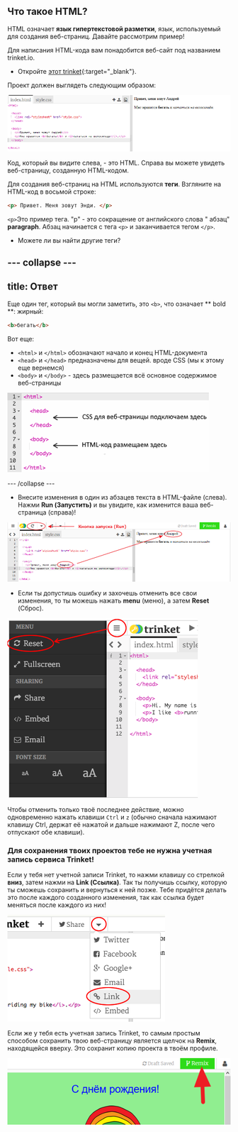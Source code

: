 ## Что такое HTML?

HTML означает **язык гипертекстовой разметки**, язык, используемый для создания веб-страниц. Давайте рассмотрим пример!

Для написания HTML-кода вам понадобится веб-сайт под названием trinket.io.

+ Откройте [этот trinket](http://jumpto.cc/web-intro){:target="_blank"}.

Проект должен выглядеть следующим образом:

![скриншот](images/birthday-starter.png)

Код, который вы видите слева, - это HTML. Справа вы можете увидеть веб-страницу, созданную HTML-кодом.

Для создания веб-страниц на HTML используются **теги**. Взгляните на HTML-код в восьмой строке:

```html
<p> Привет. Меня зовут Энди. </p>
```

`<p>`Это пример тега. "p" - это сокращение от английского слова " абзац" **paragraph**. Абзац начинается с тега `<p>` и заканчивается тегом `</p>`.

+ Можете ли вы найти другие теги?

## \--- collapse \---

## title: Ответ

Еще один тег, который вы могли заметить, это `<b>`, что означает ** bold **: жирный:

```html
<b>бегать</b>
```

Вот еще:

+ `<html>` и `</html>` обозначают начало и конец HTML-документа
+ `<head>` и `</head>` предназначены для вещей. вроде CSS (мы к этому еще вернемся)
+ `<body>` и `</body>` - здесь размещается всё основное содержимое веб-страницы

![скриншот](images/birthday-head-body.png)

\--- /collapse \---

+ Внесите изменения в один из абзацев текста в HTML-файле (слева). Нажми **Run (Запустить)** и вы увидите, как изменится ваша веб-страница (справа)!

![скриншот](images/birthday-edit-html.png)

+ Если ты допустишь ошибку и захочешь отменить все свои изменения, то ты можешь нажать **menu** (меню), а затем **Reset** (Сброс).

![screenshot](images/birthday-reset.png)

Чтобы отменить только твоё последнее действие, можно одновременно нажать клавиши `Ctrl` и `z` (обычно сначала нажимают клавишу Ctrl, держат её нажатой и дальше нажимают Z, после чего отпускают обе клавиши).

### Для сохранения твоих проектов тебе не нужна учетная запись сервиса Trinket!

Если у тебя нет учетной записи Trinket, то нажми клавишу со стрелкой **вниз**, затем нажми на **Link (Ссылка)**. Так ты получишь ссылку, которую ты сможешь сохранить и вернуться к ней позже. Тебе придётся делать это после каждого созданного изменения, так как ссылка будет меняться после каждого из них!

![screenshot](images/birthday-link.png)

Если же у тебя есть учетная запись Trinket, то самым простым способом сохранить твою веб-страницу является щелчок на **Remix**, находящейся вверху. Это сохранит копию проекта в твоём профиле.

![screenshot](images/birthday-remix.png)
